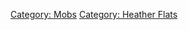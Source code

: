 [Category: Mobs](Category:_Mobs "wikilink") [Category: Heather
Flats](Category:_Heather_Flats "wikilink")

